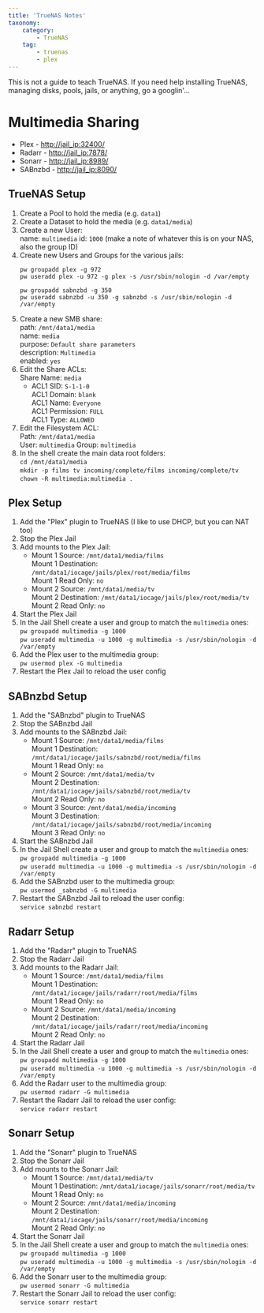 ```yaml
---
title: 'TrueNAS Notes'
taxonomy:
    category:
        - TrueNAS
    tag:
        - truenas
        - plex
---
```


This is not a guide to teach TrueNAS. If you need help installing TrueNAS, managing disks, pools, jails, or anything, go a googlin'...

# Multimedia Sharing

* Plex - [http://jail_ip:32400/](http://172.29.14.117:32400/)
* Radarr - [http://jail_ip:7878/](http://172.29.14.124:7878)
* Sonarr - [http://jail_ip:8989/](http://172.29.14.125:8989)
* SABnzbd - [http://jail_ip:8090/](http://172.29.14.194:8080/)

## TrueNAS Setup
1. Create a Pool to hold the media (e.g. `data1`)
1. Create a Dataset to hold the media (e.g. `data1/media`)
1. Create a new User:  
   name: `multimedia`
   id: `1000` (make a note of whatever this is on your NAS, also the group ID)
1. Create new Users and Groups for the various jails:  
    ```
    pw groupadd plex -g 972
    pw useradd plex -u 972 -g plex -s /usr/sbin/nologin -d /var/empty

    pw groupadd sabnzbd -g 350
    pw useradd sabnzbd -u 350 -g sabnzbd -s /usr/sbin/nologin -d /var/empty
    ```
3. Create a new SMB share:  
   path: `/mnt/data1/media`  
   name: `media`  
   purpose: `Default share parameters`  
   description: `Multimedia`  
   enabled: `yes`
4. Edit the Share ACLs:  
   Share Name: `media`  
   * ACL1 SID: `S-1-1-0`  
     ACL1 Domain: `blank`  
     ACL1 Name: `Everyone`  
     ACL1 Permission: `FULL`  
     ACL1 Type: `ALLOWED`
5. Edit the Filesystem ACL:  
   Path: `/mnt/data1/media`  
   User: `multimedia`
   Group: `multimedia`
6. In the shell create the main data root folders:  
   `cd /mnt/data1/media`  
   `mkdir -p films tv incoming/complete/films incoming/complete/tv`  
   `chown -R multimedia:multimedia .`

## Plex Setup
1. Add the "Plex" plugin to TrueNAS (I like to use DHCP, but you can NAT too)
1. Stop the Plex Jail
1. Add mounts to the Plex Jail:  
    * Mount 1 Source: `/mnt/data1/media/films`  
      Mount 1 Destination: `/mnt/data1/iocage/jails/plex/root/media/films`  
      Mount 1 Read Only: `no`  
    * Mount 2 Source: `/mnt/data1/media/tv`  
      Mount 2 Destination: `/mnt/data1/iocage/jails/plex/root/media/tv`  
      Mount 2 Read Only: `no`
1. Start the Plex Jail
1. In the Jail Shell create a user and group to match the `multimedia` ones:  
    `pw groupadd multimedia -g 1000`  
    `pw useradd multimedia -u 1000 -g multimedia -s /usr/sbin/nologin -d /var/empty`
1. Add the Plex user to the multimedia group:  
    `pw usermod plex -G multimedia`
1. Restart the Plex Jail to reload the user config

## SABnzbd Setup
1. Add the "SABnzbd" plugin to TrueNAS
1. Stop the SABnzbd Jail
1. Add mounts to the SABnzbd Jail:  
    * Mount 1 Source: `/mnt/data1/media/films`  
      Mount 1 Destination: `/mnt/data1/iocage/jails/sabnzbd/root/media/films`  
      Mount 1 Read Only: `no`  
    * Mount 2 Source: `/mnt/data1/media/tv`  
      Mount 2 Destination: `/mnt/data1/iocage/jails/sabnzbd/root/media/tv`  
      Mount 2 Read Only: `no`
    * Mount 3 Source: `/mnt/data1/media/incoming`  
      Mount 3 Destination: `/mnt/data1/iocage/jails/sabnzbd/root/media/incoming`  
      Mount 3 Read Only: `no`
1. Start the SABnzbd Jail
1. In the Jail Shell create a user and group to match the `multimedia` ones:  
    `pw groupadd multimedia -g 1000`  
    `pw useradd multimedia -u 1000 -g multimedia -s /usr/sbin/nologin -d /var/empty`
1. Add the SABnzbd user to the multimedia group:  
    `pw usermod _sabnzbd -G multimedia`
1. Restart the SABnzbd Jail to reload the user config:  
   `service sabnzbd restart`

## Radarr Setup
1. Add the "Radarr" plugin to TrueNAS
1. Stop the Radarr Jail
1. Add mounts to the Radarr Jail:  
    * Mount 1 Source: `/mnt/data1/media/films`  
      Mount 1 Destination: `/mnt/data1/iocage/jails/radarr/root/media/films`  
      Mount 1 Read Only: `no`  
    * Mount 2 Source: `/mnt/data1/media/incoming`  
      Mount 2 Destination: `/mnt/data1/iocage/jails/radarr/root/media/incoming`  
      Mount 2 Read Only: `no`
1. Start the Radarr Jail
1. In the Jail Shell create a user and group to match the `multimedia` ones:  
    `pw groupadd multimedia -g 1000`  
    `pw useradd multimedia -u 1000 -g multimedia -s /usr/sbin/nologin -d /var/empty`
1. Add the Radarr user to the multimedia group:  
    `pw usermod radarr -G multimedia`
2. Restart the Radarr Jail to reload the user config:  
   `service radarr restart`


## Sonarr Setup
1. Add the "Sonarr" plugin to TrueNAS
1. Stop the Sonarr Jail
1. Add mounts to the Sonarr Jail:  
    * Mount 1 Source: `/mnt/data1/media/tv`  
      Mount 1 Destination: `/mnt/data1/iocage/jails/sonarr/root/media/tv`  
      Mount 1 Read Only: `no`  
    * Mount 2 Source: `/mnt/data1/media/incoming`  
      Mount 2 Destination: `/mnt/data1/iocage/jails/sonarr/root/media/incoming`  
      Mount 2 Read Only: `no`
1. Start the Sonarr Jail
1. In the Jail Shell create a user and group to match the `multimedia` ones:  
    `pw groupadd multimedia -g 1000`  
    `pw useradd multimedia -u 1000 -g multimedia -s /usr/sbin/nologin -d /var/empty`
1. Add the Sonarr user to the multimedia group:  
    `pw usermod sonarr -G multimedia`
2. Restart the Sonarr Jail to reload the user config:  
   `service sonarr restart`

